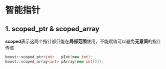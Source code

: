 # 智能指针

## 1. scoped_ptr & scoped_array
**scoped**表示这两个指针都只能在**局部范围**使用，不能赋值可以避免**无意间**的指针传递
```C++
boost::scoped_ptr<int>   pInt(new int);
boost::scoped_array<int> pArray(new int[2]);
```
